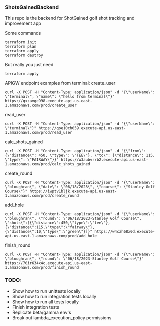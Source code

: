 ### ShotsGainedBackend
This repo is the backend for ShotGained golf shot tracking and improvement app

Some commands

```agsl
tarraform init
terraform plan
terraform apply
terraform destroy
```

But really you just need 
```agsl
terraform apply
```

APIGW endpoint examples from terminal:
create_user
```commandline
curl -X POST -H "Content-Type: application/json" -d "{\"userName\": \"terminal\", \"name\": \"hello from terminal\"}" https://qxzavge998.execute-api.us-east-1.amazonaws.com/prod/create_user
```
read_user
```commandline
curl -X POST -H "Content-Type: application/json" -d "{\"userName\": \"terminal\"}" https://qoe10ch059.execute-api.us-east-1.amazonaws.com/prod/read_user
```

calc_shots_gained
```commandline
curl -X POST -H "Content-Type: application/json" -d "{\"from\": {\"distance\": 450, \"type\": \"TEE\"}, \"to\": {\"distance\": 115, \"type\": \"FAIRWAY\"}}" https://w3aubvrrb2.execute-api.us-east-1.amazonaws.com/prod/calc_shots_gained
```

create_round
```commandline
curl -X POST -H "Content-Type: application/json" -d "{\"userName\": \"bloughran\", \"date\": \"06/18/2023\", \"course\": \"Stanley Golf Course\"}" https://iwptv1bljk.execute-api.us-east-1.amazonaws.com/prod/create_round
```

add_hole
```commandline
curl -X POST -H "Content-Type: application/json" -d "{\"userName\": \"bloughran\", \"round\": \"06/18/2023-Stanley Golf Course\", \"shots\":[{\"distance\":450,\"type\":\"tee\"},{\"distance\":115,\"type\":\"fairway\"},{\"distance\":10,\"type\":\"green\"}]}" https://w4czh68x0d.execute-api.us-east-1.amazonaws.com/prod/add_hole
```

finish_round
```commandline
curl -X POST -H "Content-Type: application/json" -d "{\"userName\": \"bloughran\", \"round\": \"06/18/2023-Stanley Golf Course\"}" https://70ir634x4c.execute-api.us-east-1.amazonaws.com/prod/finish_round
```

### TODO:
- Show how to run unittests locally
- Show how to run integration tests locally 
- Show how to run all tests locally
- Finish integration tests
- Replicate beta/gamma env's
- Break out lambda_execution_policy permissions
